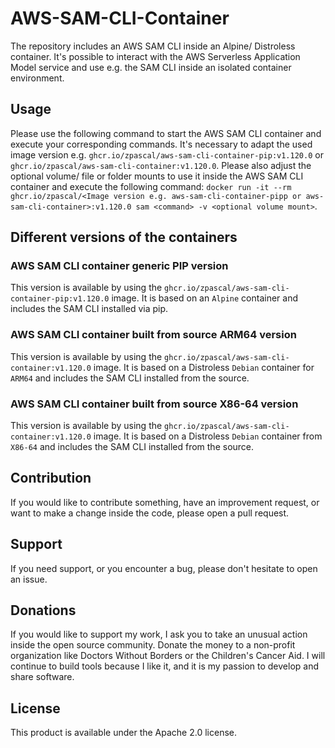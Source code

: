 # AWS-SAM-CLI-Container
The repository includes an AWS SAM CLI inside an Alpine/ Distroless container. It's possible to interact with the AWS Serverless Application Model service and use e.g. the SAM CLI inside an isolated container environment.

## Usage

Please use the following command to start the AWS SAM CLI container and execute your corresponding commands. It's necessary to adapt the used image version e.g. `ghcr.io/zpascal/aws-sam-cli-container-pip:v1.120.0` or `ghcr.io/zpascal/aws-sam-cli-container:v1.120.0`. Please also adjust the optional volume/ file or folder mounts to use it inside the AWS SAM CLI container and execute the following command: `docker run -it --rm ghcr.io/zpascal/<Image version e.g. aws-sam-cli-container-pipp or aws-sam-cli-container>:v1.120.0 sam <command> -v <optional volume mount>`.

## Different versions of the containers

### AWS SAM CLI container generic PIP version

This version is available by using the `ghcr.io/zpascal/aws-sam-cli-container-pip:v1.120.0` image. It is based on an `Alpine` container and includes the SAM CLI installed via pip.

### AWS SAM CLI container built from source ARM64 version

This version is available by using the `ghcr.io/zpascal/aws-sam-cli-container:v1.120.0` image. It is based on a Distroless `Debian` container for `ARM64` and includes the SAM CLI installed from the source.

### AWS SAM CLI container built from source X86-64 version

This version is available by using the `ghcr.io/zpascal/aws-sam-cli-container:v1.120.0` image. It is based on a Distroless `Debian` container from `X86-64` and includes the SAM CLI installed from the source.

## Contribution
If you would like to contribute something, have an improvement request, or want to make a change inside the code, please open a pull request.

## Support
If you need support, or you encounter a bug, please don't hesitate to open an issue.

## Donations
If you would like to support my work, I ask you to take an unusual action inside the open source community. Donate the money to a non-profit organization like Doctors Without Borders or the Children's Cancer Aid. I will continue to build tools because I like it, and it is my passion to develop and share software.

## License
This product is available under the Apache 2.0 license.
